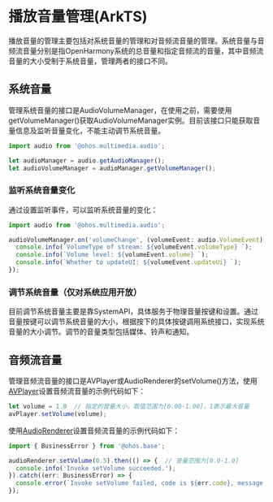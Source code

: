 # 播放音量管理(ArkTS)

播放音量的管理主要包括对系统音量的管理和对音频流音量的管理。系统音量与音频流音量分别是指OpenHarmony系统的总音量和指定音频流的音量，其中音频流音量的大小受制于系统音量，管理两者的接口不同。

## 系统音量

管理系统音量的接口是AudioVolumeManager，在使用之前，需要使用getVolumeManager()获取AudioVolumeManager实例。目前该接口只能获取音量信息及监听音量变化，不能主动调节系统音量。

```ts
import audio from '@ohos.multimedia.audio';

let audioManager = audio.getAudioManager();
let audioVolumeManager = audioManager.getVolumeManager();
```

### 监听系统音量变化

通过设置监听事件，可以监听系统音量的变化：

```ts
import audio from '@ohos.multimedia.audio';

audioVolumeManager.on('volumeChange', (volumeEvent: audio.VolumeEvent) => {
  console.info(`VolumeType of stream: ${volumeEvent.volumeType} `);
  console.info(`Volume level: ${volumeEvent.volume} `);
  console.info(`Whether to updateUI: ${volumeEvent.updateUi} `);
});
```

### 调节系统音量（仅对系统应用开放）

目前调节系统音量主要是靠SystemAPI，具体服务于物理音量按键和设置。通过音量按键可以调节系统音量的大小，根据按下的具体按键调用系统接口，实现系统音量的大小调节。调节的音量类型包括媒体、铃声和通知。

## 音频流音量

管理音频流音量的接口是AVPlayer或AudioRenderer的setVolume()方法，使用[AVPlayer](../reference/apis/js-apis-media.md#mediacreateavplayer9)设置音频流音量的示例代码如下：

```ts
let volume = 1.0  // 指定的音量大小，取值范围为[0.00-1.00]，1表示最大音量
avPlayer.setVolume(volume);
```

使用[AudioRenderer](../reference/apis/js-apis-audio.md#audiocreateaudiorenderer8)设置音频流音量的示例代码如下：

```ts
import { BusinessError } from '@ohos.base';

audioRenderer.setVolume(0.5).then(() => {  // 音量范围为[0.0-1.0]
  console.info('Invoke setVolume succeeded.');
}).catch((err: BusinessError) => {  
  console.error(`Invoke setVolume failed, code is ${err.code}, message is ${err.message}`);
});
```
